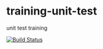 # training-unit-test
unit test training

[![Build Status](https://travis-ci.org/bliblidotcom/training-unit-test.svg?branch=controller-test)](https://travis-ci.org/bliblidotcom/training-unit-test)
